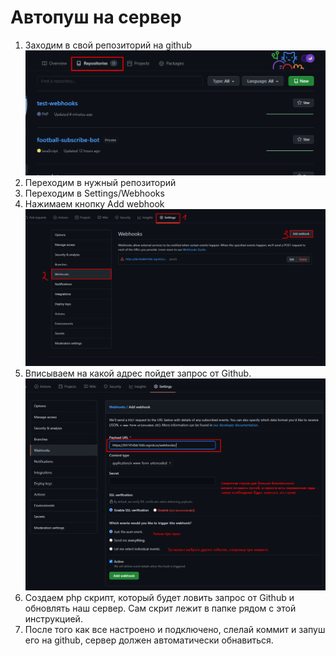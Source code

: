 # Автопуш на сервер

1. Заходим в свой репозиторий на github
![](./img/img_1.png)
2. Переходим в нужный репозиторий
3. Переходим в Settings/Webhooks
4. Нажимаем кнопку Add webhook
![](./img/img_2.png)
5. Вписываем на какой адрес пойдет запрос от Github.
![](./img/img_3.png)
6. Создаем php скрипт, который будет ловить запрос от Github и обновлять наш сервер. Сам скрит лежит в папке рядом с этой инструкцией.
7. После того как все настроено и подключено, слелай коммит и запуш его на github, сервер должен автоматически обнавиться.
